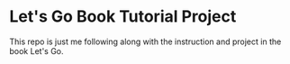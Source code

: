 # Let's Go Book Tutorial Project

This repo is just me following along with the instruction and project in the
book Let's Go.
